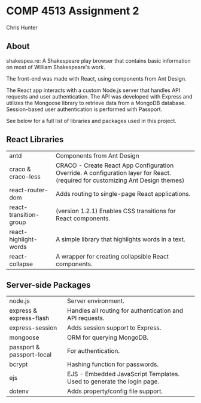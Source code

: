 # COMP 4513 Assignment 2

Chris Hunter

## About

shakespea.re: A Shakespeare play browser that contains basic information on most of William Shakespeare's work.

The front-end was made with React, using components from Ant Design.

The React app interacts with a custom Node.js server that handles API requests and user authentication. The API was developed with Express and utilizes the Mongoose library to retrieve data from a MongoDB database. Session-based user authentication is performed with Passport.

See below for a full list of libraries and packages used in this project.

## React Libraries

<table>
    <tr>
        <td>antd</td>
        <td>Components from Ant Design</td>
    </tr>
    <tr>
        <td>craco &amp; craco-less</td>
        <td>CRACO - Create React App Configuration Override. A configuration layer for React. (required for customizing Ant Design themes)</td>
    </tr>
    <tr>
        <td>react-router-dom</td>
        <td>Adds routing to single-page React applications.</td>
    </tr>
    <tr>
        <td>react-transition-group</td>
        <td>(version 1.2.1) Enables CSS transitions for React components.</td>
    </tr>
    <tr>
        <td>react-highlight-words</td>
        <td>A simple library that highlights words in a text.</td>
    </tr>
    <tr>
        <td>react-collapse</td>
        <td>A wrapper for creating collapsible React components.</td>
    </tr>
</table>

## Server-side Packages

<table>
    <tr>
        <td>node.js</td>
        <td>Server environment.</td>
    </tr>
    <tr>
        <td>express &amp; express-flash</td>
        <td>Handles all routing for authentication and API requests.</td>
    </tr>
    <tr>
        <td>express-session</td>
        <td>Adds session support to Express.</td>
    </tr>
    <tr>
        <td>mongoose</td>
        <td>ORM for querying MongoDB.</td>
    </tr>
    <tr>
        <td>passport &amp; passport-local</td>
        <td>For authentication.</td>
    </tr>
    <tr>
        <td>bcrypt</td>
        <td>Hashing function for passwords.</td>
    </tr>
    <tr>
        <td>ejs</td>
        <td>EJS - Embedded JavaScript Templates. Used to generate the login page.</td>
    </tr>
    <tr>
        <td>dotenv</td>
        <td>Adds property/config file support.</td>
    </tr>
</table>